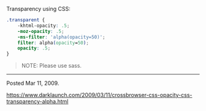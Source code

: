 Transparency using CSS:

```css
.transparent {
    -khtml-opacity: .5;
    -moz-opacity: .5;
    -ms-filter: 'alpha(opacity=50)';
    filter: alpha(opacity=50);
    opacity: .5;
}
```

> NOTE: Please use sass.

---

Posted Mar 11, 2009.

https://www.darklaunch.com/2009/03/11/crossbrowser-css-opacity-css-transparency-alpha.html